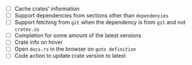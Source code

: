 - [ ] Cache crates' information
- [ ] Support dependencies from sections other than `dependencies`
- [ ] Support fetching from `git` when the dependency is from `git` and not `crates.io`
- [ ] Completion for some amount of the latest versions
- [ ] Crate info on hover
- [ ] Open `docs.rs` in the browser on `goto definition`
- [ ] Code action to update crate version to latest

